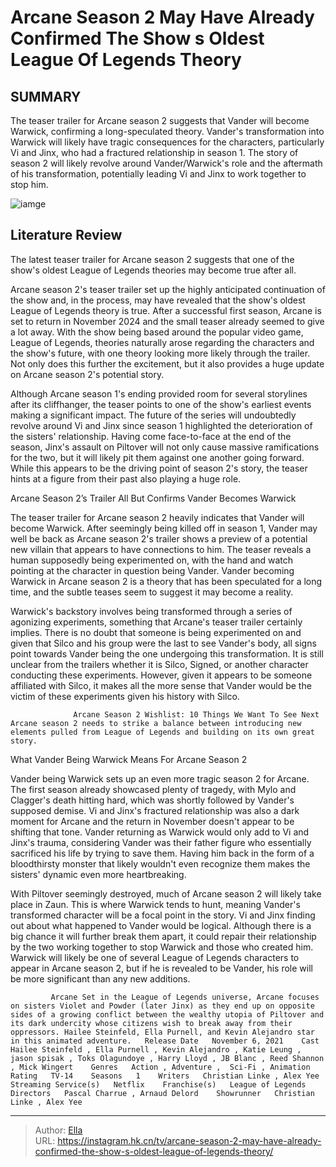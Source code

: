 # Arcane Season 2 May Have Already Confirmed The Show s Oldest League Of Legends Theory


## SUMMARY 



  The teaser trailer for Arcane season 2 suggests that Vander will become Warwick, confirming a long-speculated theory.   Vander&#39;s transformation into Warwick will likely have tragic consequences for the characters, particularly Vi and Jinx, who had a fractured relationship in season 1.   The story of season 2 will likely revolve around Vander/Warwick&#39;s role and the aftermath of his transformation, potentially leading Vi and Jinx to work together to stop him.  

![iamge](https://static1.srcdn.com/wordpress/wp-content/uploads/2024/01/arcane-vi-and-jinx.jpg)

## Literature Review
The latest teaser trailer for Arcane season 2 suggests that one of the show&#39;s oldest League of Legends theories may become true after all.




Arcane season 2&#39;s teaser trailer set up the highly anticipated continuation of the show and, in the process, may have revealed that the show&#39;s oldest League of Legends theory is true. After a successful first season, Arcane is set to return in November 2024 and the small teaser already seemed to give a lot away. With the show being based around the popular video game, League of Legends, theories naturally arose regarding the characters and the show&#39;s future, with one theory looking more likely through the trailer. Not only does this further the excitement, but it also provides a huge update on Arcane season 2&#39;s potential story.




Although Arcane season 1&#39;s ending provided room for several storylines after its cliffhanger, the teaser points to one of the show&#39;s earliest events making a significant impact. The future of the series will undoubtedly revolve around Vi and Jinx since season 1 highlighted the deterioration of the sisters&#39; relationship. Having come face-to-face at the end of the season, Jinx&#39;s assault on Piltover will not only cause massive ramifications for the two, but it will likely pit them against one another going forward. While this appears to be the driving point of season 2&#39;s story, the teaser hints at a figure from their past also playing a huge role.


 


 Arcane Season 2’s Trailer All But Confirms Vander Becomes Warwick 
          




The teaser trailer for Arcane season 2 heavily indicates that Vander will become Warwick. After seemingly being killed off in season 1, Vander may well be back as Arcane season 2&#39;s trailer shows a preview of a potential new villain that appears to have connections to him. The teaser reveals a human supposedly being experimented on, with the hand and watch pointing at the character in question being Vander. Vander becoming Warwick in Arcane season 2 is a theory that has been speculated for a long time, and the subtle teases seem to suggest it may become a reality.

Warwick&#39;s backstory involves being transformed through a series of agonizing experiments, something that Arcane&#39;s teaser trailer certainly implies. There is no doubt that someone is being experimented on and given that Silco and his group were the last to see Vander&#39;s body, all signs point towards Vander being the one undergoing this transformation. It is still unclear from the trailers whether it is Silco, Signed, or another character conducting these experiments. However, given it appears to be someone affiliated with Silco, it makes all the more sense that Vander would be the victim of these experiments given his history with Silco.




                  Arcane Season 2 Wishlist: 10 Things We Want To See Next   Arcane season 2 needs to strike a balance between introducing new elements pulled from League of Legends and building on its own great story.    



 What Vander Being Warwick Means For Arcane Season 2 
          

Vander being Warwick sets up an even more tragic season 2 for Arcane. The first season already showcased plenty of tragedy, with Mylo and Clagger&#39;s death hitting hard, which was shortly followed by Vander&#39;s supposed demise. Vi and Jinx&#39;s fractured relationship was also a dark moment for Arcane and the return in November doesn&#39;t appear to be shifting that tone. Vander returning as Warwick would only add to Vi and Jinx&#39;s trauma, considering Vander was their father figure who essentially sacrificed his life by trying to save them. Having him back in the form of a bloodthirsty monster that likely wouldn&#39;t even recognize them makes the sisters&#39; dynamic even more heartbreaking.




With Piltover seemingly destroyed, much of Arcane season 2 will likely take place in Zaun. This is where Warwick tends to hunt, meaning Vander&#39;s transformed character will be a focal point in the story. Vi and Jinx finding out about what happened to Vander would be logical. Although there is a big chance it will further break them apart, it could repair their relationship by the two working together to stop Warwick and those who created him. Warwick will likely be one of several League of Legends characters to appear in Arcane season 2, but if he is revealed to be Vander, his role will be more significant than any new additions.

             Arcane Set in the League of Legends universe, Arcane focuses on sisters Violet and Powder (later Jinx) as they end up on opposite sides of a growing conflict between the wealthy utopia of Piltover and its dark undercity whose citizens wish to break away from their oppressors. Hailee Steinfeld, Ella Purnell, and Kevin Alejandro star in this animated adventure.   Release Date   November 6, 2021    Cast   Hailee Steinfeld , Ella Purnell , Kevin Alejandro , Katie Leung , jason spisak , Toks Olagundoye , Harry Lloyd , JB Blanc , Reed Shannon , Mick Wingert    Genres   Action , Adventure ,  Sci-Fi , Animation    Rating   TV-14    Seasons   1    Writers   Christian Linke , Alex Yee    Streaming Service(s)   Netflix    Franchise(s)   League of Legends    Directors   Pascal Charrue , Arnaud Delord    Showrunner   Christian Linke , Alex Yee       


---

> Author: [Ella](https://instagram.hk.cn/)  
> URL: https://instagram.hk.cn/tv/arcane-season-2-may-have-already-confirmed-the-show-s-oldest-league-of-legends-theory/  

